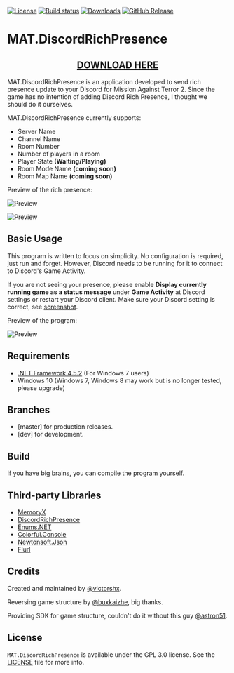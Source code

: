 [![License](https://img.shields.io/github/license/victorshx/MAT.DiscordRichPresence.svg?label=License&maxAge=86400)](./LICENSE)
[![Build status](https://ci.appveyor.com/api/projects/status/ycqjk1kno552vn38/branch/main?svg=true)](https://ci.appveyor.com/project/victorshx/mat-discordrichpresence/branch/main)
[![Downloads](https://img.shields.io/github/downloads/victorshx/MAT.DiscordRichPresence/total.svg)](https://github.com/victorshx/MAT.DiscordRichPresence/releases)
[![GitHub Release](https://img.shields.io/github/release/victorshx/MAT.DiscordRichPresence.svg?label=Latest&maxAge=60)](https://github.com/victorshx/MAT.DiscordRichPresence/releases/latest)

# MAT.DiscordRichPresence

<p align="center">
  <h2 align="center"><a href="https://github.com/victorshx/MAT.DiscordRichPresence/releases">DOWNLOAD HERE</a></h2>
</p>

MAT.DiscordRichPresence is an application developed to send rich presence update to your Discord for Mission Against Terror 2. Since the game has no intention of adding Discord Rich Presence, I thought we should do it ourselves.


MAT.DiscordRichPresence currently supports:

- Server Name
- Channel Name
- Room Number
- Number of players in a room
- Player State **(Waiting/Playing)**
- Room Mode Name **(coming soon)**
- Room Map Name **(coming soon)**

Preview of the rich presence:

![Preview](https://i.imgur.com/v7DDIB8.jpeg)

![Preview](https://i.imgur.com/uz2ftx4.jpeg)

## Basic Usage  

This program is written to focus on simplicity. No configuration is required, just run and forget. However, Discord needs to be running for it to connect to Discord's Game Activity. 

If you are not seeing your presence, please enable **Display currently running game as a status message** under **Game Activity** at Discord settings or restart your Discord client. Make sure your Discord setting is correct, see [screenshot](https://i.imgur.com/LlUoFAc.jpg).

Preview of the program: 

![Preview](https://i.imgur.com/WXJrU3j.jpeg)

## Requirements
- [.NET Framework 4.5.2](https://download.microsoft.com/download/9/A/7/9A78F13F-FD62-4F6D-AB6B-1803508A9F56/51209.34209.03/web/NDP452-KB2901954-Web.exe) (For Windows 7 users)
- Windows 10 (Windows 7, Windows 8 may work but is no longer tested, please upgrade)

## Branches ##

- [master] for production releases.
- [dev] for development.

## Build ##

If you have big brains, you can compile the program yourself.

## Third-party Libraries

- [MemoryX](https://github.com/ayuthmang/MemoryX)
- [DiscordRichPresence](https://github.com/Lachee/discord-rpc-csharp)
- [Enums.NET](https://github.com/TylerBrinkley/Enums.NET)
- [Colorful.Console](https://github.com/tomakita/Colorful.Console)
- [Newtonsoft.Json](https://github.com/JamesNK/Newtonsoft.Json)
- [Flurl](https://github.com/tmenier/Flurl)


## Credits

Created and maintained by [@victorshx](https://github.com/victorshx).

Reversing game structure by [@buxkaizhe](https://github.com/buxkaizhe), big thanks.

Providing SDK for game structure, couldn't do it without this guy [@astron51](https://github.com/astron51).

## License

`MAT.DiscordRichPresence` is available under the GPL 3.0 license. See the [LICENSE](LICENSE) file for more info.